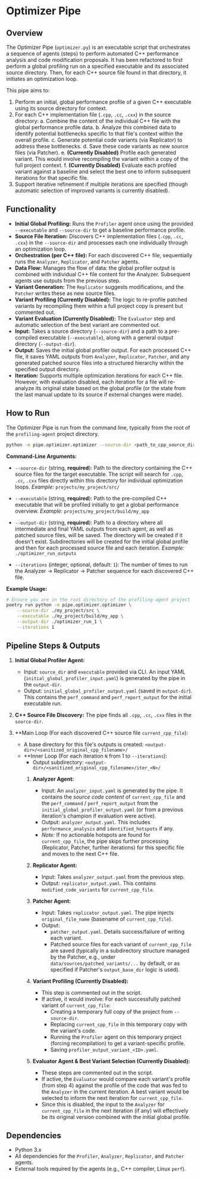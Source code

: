 # Optimizer Pipe

## Overview

The Optimizer Pipe (`optimizer.py`) is an executable script that orchestrates a sequence of agents (steps) to perform automated C++ performance analysis and code modification proposals. It has been refactored to first perform a global profiling run on a specified executable and its associated source directory. Then, for each C++ source file found in that directory, it initiates an optimization loop.

This pipe aims to:
1.  Perform an initial, global performance profile of a given C++ executable using its source directory for context.
2.  For each C++ implementation file (`.cpp`, `.cc`, `.cxx`) in the source directory:
    a.  Combine the content of the individual C++ file with the global performance profile data.
    b.  Analyze this combined data to identify potential bottlenecks specific to that file's context within the overall profile.
    c.  Generate potential code variants (via Replicator) to address these bottlenecks.
    d.  Save these code variants as new source files (via Patcher).
    e.  **(Currently Disabled)** Profile each generated variant. This would involve recompiling the variant within a copy of the full project context.
    f.  **(Currently Disabled)** Evaluate each profiled variant against a baseline and select the best one to inform subsequent iterations for that specific file.
3.  Support iterative refinement if multiple iterations are specified (though automatic selection of improved variants is currently disabled).

## Functionality

-   **Initial Global Profiling:** Runs the `Profiler` agent once using the provided `--executable` and `--source-dir` to get a baseline performance profile.
-   **Source File Iteration:** Discovers C++ implementation files (`.cpp`, `.cc`, `.cxx`) in the `--source-dir` and processes each one individually through an optimization loop.
-   **Orchestration (per C++ file):** For each discovered C++ file, sequentially runs the `Analyzer`, `Replicator`, and `Patcher` agents.
-   **Data Flow:** Manages the flow of data: the global profiler output is combined with individual C++ file content for the Analyzer. Subsequent agents use outputs from the previous step.
-   **Variant Generation:** The `Replicator` suggests modifications, and the `Patcher` writes these as new source files.
-   **Variant Profiling (Currently Disabled):** The logic to re-profile patched variants by recompiling them within a full project copy is present but commented out.
-   **Variant Evaluation (Currently Disabled):** The `Evaluator` step and automatic selection of the best variant are commented out.
-   **Input:** Takes a source directory (`--source-dir`) and a path to a pre-compiled executable (`--executable`), along with a general output directory (`--output-dir`).
-   **Output:** Saves the initial global profiler output. For each processed C++ file, it saves YAML outputs from `Analyzer`, `Replicator`, `Patcher`, and any generated patched source files into a structured hierarchy within the specified output directory.
-   **Iteration:** Supports multiple optimization iterations for each C++ file. However, with evaluation disabled, each iteration for a file will re-analyze its original state based on the global profile (or the state from the last manual update to its source if external changes were made).

## How to Run

The Optimizer Pipe is run from the command line, typically from the root of the `profiling-agent` project directory.

```bash
python -m pipe.optimizer.optimizer --source-dir <path_to_cpp_source_directory> --executable <path_to_executable> --output-dir <path_to_output_directory>
```

**Command-Line Arguments:**

-   `--source-dir` (string, **required**):
    Path to the directory containing the C++ source files for the target executable. The script will search for `.cpp`, `.cc`, `.cxx` files directly within this directory for individual optimization loops.
    *Example:* `projects/my_project/src/`

-   `--executable` (string, **required**):
    Path to the pre-compiled C++ executable that will be profiled initially to get a global performance overview.
    *Example:* `projects/my_project/build/my_app`

-   `--output-dir` (string, **required**):
    Path to a directory where all intermediate and final YAML outputs from each agent, as well as patched source files, will be saved. The directory will be created if it doesn't exist. Subdirectories will be created for the initial global profile and then for each processed source file and each iteration.
    *Example:* `./optimizer_run_outputs`

-   `--iterations` (integer, optional, default: `1`):
    The number of times to run the Analyzer -> Replicator -> Patcher sequence for each discovered C++ file.

**Example Usage:**

```bash
# Ensure you are in the root directory of the profiling-agent project
poetry run python -m pipe.optimizer.optimizer \
    --source-dir ./my_project/src \
    --executable ./my_project/build/my_app \
    --output-dir ./optimizer_run_1 \
    --iterations 1
```

## Pipeline Steps & Outputs

1.  **Initial Global Profiler Agent:**
    -   Input: `source_dir` and `executable` provided via CLI. An input YAML (`initial_global_profiler_input.yaml`) is generated by the pipe in the `output-dir`.
    -   Output: `initial_global_profiler_output.yaml` (saved in `output-dir`). This contains the `perf_command` and `perf_report_output` for the initial executable run.

2.  **C++ Source File Discovery:** The pipe finds all `.cpp`, `.cc`, `.cxx` files in the `source-dir`.

3.  **Main Loop (For each discovered C++ source file `current_cpp_file`):
    -   A base directory for this file's outputs is created: `<output-dir>/<sanitized_original_cpp_filename>/`
    -   **Inner Loop (For each iteration `N` from 1 to `--iterations`):
        -   Output subdirectory: `<output-dir>/<sanitized_original_cpp_filename>/iter_<N>/`
        1.  **Analyzer Agent:**
            -   Input: An `analyzer_input.yaml` is generated by the pipe. It contains the *source code content* of `current_cpp_file` and the `perf_command` / `perf_report_output` from the `initial_global_profiler_output.yaml` (or from a previous iteration's champion if evaluation were active).
            -   Output: `analyzer_output.yaml`. This includes `performance_analysis` and `identified_hotspots` if any.
            -   *Note:* If no actionable hotspots are found for `current_cpp_file`, the pipe skips further processing (Replicator, Patcher, further iterations) for this specific file and moves to the next C++ file.

        2.  **Replicator Agent:**
            -   Input: Takes `analyzer_output.yaml` from the previous step.
            -   Output: `replicator_output.yaml`. This contains `modified_code_variants` for `current_cpp_file`.

        3.  **Patcher Agent:**
            -   Input: Takes `replicator_output.yaml`. The pipe injects `original_file_name` (basename of `current_cpp_file`).
            -   Output: 
                -   `patcher_output.yaml`. Details success/failure of writing each variant.
                -   Patched source files for each variant of `current_cpp_file` are saved (typically in a subdirectory structure managed by the Patcher, e.g., under `data/sources/patched_variants/...` by default, or as specified if Patcher's `output_base_dir` logic is used).

        4.  **Variant Profiling (Currently Disabled):**
            -   This step is commented out in the script.
            -   If active, it would involve: For each successfully patched variant of `current_cpp_file`:
                -   Creating a temporary full copy of the project from `--source-dir`.
                -   Replacing `current_cpp_file` in this temporary copy with the variant's code.
                -   Running the `Profiler` agent on this temporary project (forcing recompilation) to get a variant-specific profile.
                -   Saving `profiler_output_variant_<ID>.yaml`.

        5.  **Evaluator Agent & Best Variant Selection (Currently Disabled):**
            -   These steps are commented out in the script.
            -   If active, the `Evaluator` would compare each variant's profile (from step 4) against the profile of the code that was fed to the `Analyzer` in the current iteration. A best variant would be selected to inform the next iteration for `current_cpp_file`.
            -   Since this is disabled, the input to the `Analyzer` for `current_cpp_file` in the next iteration (if any) will effectively be its original version combined with the initial global profile.

## Dependencies

-   Python 3.x
-   All dependencies for the `Profiler`, `Analyzer`, `Replicator`, and `Patcher` agents.
-   External tools required by the agents (e.g., C++ compiler, Linux `perf`). 